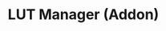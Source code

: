 ---
title: "LUT Manager (Addon)"
layout: page
nav_order: 11
parent: "iMMERSE Ultimate"
grand_parent: Shader Repositories
---